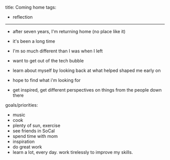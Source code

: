 title: Coming home
tags:
- reflection

---

- after seven years, I'm returning home (no place like it)
- it's been a long time
- I'm so much different than I was when I left

- want to get out of the tech bubble
- learn about myself by looking back at what helped shaped me early on
- hope to find what i'm looking for
- get inspired, get different perspectives on things from the people down there

goals/priorities:

- music
- cook
- plenty of sun, exercise
- see friends in SoCal
- spend time with mom
- inspiration
- do great work
- learn a lot, every day. work tirelessly to improve my skills.